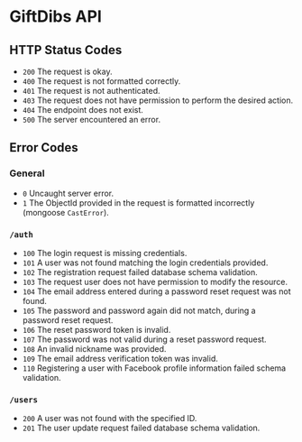 # GiftDibs API

## HTTP Status Codes

- `200` The request is okay.
- `400` The request is not formatted correctly.
- `401` The request is not authenticated.
- `403` The request does not have permission to perform the desired action.
- `404` The endpoint does not exist.
- `500` The server encountered an error.

## Error Codes

### General

- `0` Uncaught server error.
- `1` The ObjectId provided in the request is formatted incorrectly (mongoose `CastError`).

### `/auth`

- `100` The login request is missing credentials.
- `101` A user was not found matching the login credentials provided.
- `102` The registration request failed database schema validation.
- `103` The request user does not have permission to modify the resource.
- `104` The email address entered during a password reset request was not found.
- `105` The password and password again did not match, during a password reset request.
- `106` The reset password token is invalid.
- `107` The password was not valid during a reset password request.
- `108` An invalid nickname was provided.
- `109` The email address verification token was invalid.
- `110` Registering a user with Facebook profile information failed schema validation.

### `/users`

- `200` A user was not found with the specified ID.
- `201` The user update request failed database schema validation.
